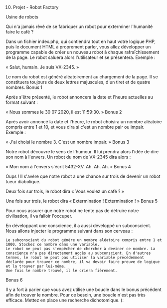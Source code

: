 10. Projet - Robot Factory

Usine de robots

Qui n'a jamais rêvé de se fabriquer un robot pour exterminer l'humanité faire le café ?

Dans un fichier index.php, qui contiendra tout en haut votre logique PHP, puis le document HTML à proprement parler, vous allez développer un programme capable de créer un nouveau robot à chaque rafraîchissement de la page. Le robot saluera alors l'utilisateur et se présentera. Exemple :

« Salut, humain. Je suis VX-2345. »

Le nom du robot est généré aléatoirement au chargement de la page. Il se constituera toujours de deux lettres majuscules, d'un tiret et de quatre nombres.
Bonus 1

Après s'être présenté, le robot annoncera la date et l'heure actuelles au format suivant :

« Nous sommes le 30 07 2020, il est 11:59:30. »
Bonus 2

Après avoir annoncé la date et l'heure, le robot choisira un nombre aléatoire compris entre 1 et 10, et vous dira si c'est un nombre pair ou impair. Exemple :

« J'ai choisi le nombre 3. C'est un nombre impair. »
Bonus 3

Notre robot découvre le sens de l'humour. Il lui prendra alors l'idée de dire son nom à l'envers. Un robot du nom de VX-2345 dira alors :

« Mon nom à l'envers s'écrit 5432-XV. Ah. Ah. Ah. »
Bonus 4

Oups ! Il s'avère que notre robot a une chance sur trois de devenir un robot tueur diabolique.

Deux fois sur trois, le robot dira « Vous voulez un café ? »

Une fois sur trois, le robot dira « Extermination ! Extermination ! »
Bonus 5

Pour nous assurer que notre robot ne tente pas de détruire notre civilisation, il va falloir l'occuper.

En développant une conscience, il a aussi développé un subconscient. Nous allons injecter le programme suivant dans son cerveau :

    Le subconscient du robot génère un nombre aléatoire compris entre 1 et 1000. Stockez ce nombre dans une variable.
    Le robot ne peut pas s'empêcher de chercher à deviner ce nombre. La conscience n'a pas directement accès au subconscient. En d'autres termes, le robot ne peut pas utiliser la variable précédemment déclarée pour trouver ce nombre, il va devoir faire preuve de logique et la trouver par lui-même.
    Une fois le nombre trouvé, il le criera fièrement.

Bonus 6

Il y a fort à parier que vous avez utilisé une boucle dans le bonus précédent afin de trouver le nombre. Pour ce besoin, une boucle n'est pas très efficace. Mettez en place une recherche dichotomique. (:
